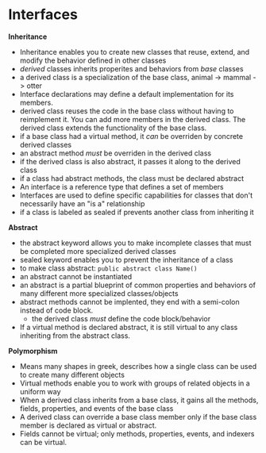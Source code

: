 # Interfaces

**Inheritance**
- Inheritance enables you to create new classes that reuse, extend, and modify the behavior defined in other classes
- *derived* classes inherits properites and behaviors from *base* classes
- a derived class is a specialization of the base class, animal -> mammal -> otter
- Interface declarations may define a default implementation for its members.
- derived class reuses the code in the base class without having to reimplement it. You can add more members in the derived class. The derived class extends the functionality of the base class.
- if a base class had a virtual method, it *can* be overriden by concrete derived classes
- an abstract method *must* be overriden in the derived class
- if the derived class is also abstract, it passes it along to the derived class
- if a class had abstract methods, the class must be declared abstract
- An interface is a reference type that defines a set of members
- Interfaces are used to define specific capabilities for classes that don't necessarily have an "is a" relationship
- if a class is labeled as sealed if prevents another class from inheriting it

**Abstract**
- the abstract keyword allows you to make incomplete classes that must be completed more specialized derived classes
- sealed keyword enables you to prevent the inheritance of a class
- to make class abstract: `public abstract class Name()`
- an abstract cannot be instantiated
- an abstract is a partial blueprint of common properties and behaviors of many different more specialized classes/objects
- abstract methods cannot be implented, they end with a semi-colon instead of code block.
  - the derived class *must* define the code block/behavior
- If a virtual method is declared abstract, it is still virtual to any class inheriting from the abstract class. 


**Polymorphism**
- Means many shapes in greek, describes how a single class can be used to create many different objects
- Virtual methods enable you to work with groups of related objects in a uniform way
- When a derived class inherits from a base class, it gains all the methods, fields, properties, and events of the base class
- A derived class can override a base class member only if the base class member is declared as virtual or abstract.
- Fields cannot be virtual; only methods, properties, events, and indexers can be virtual. 